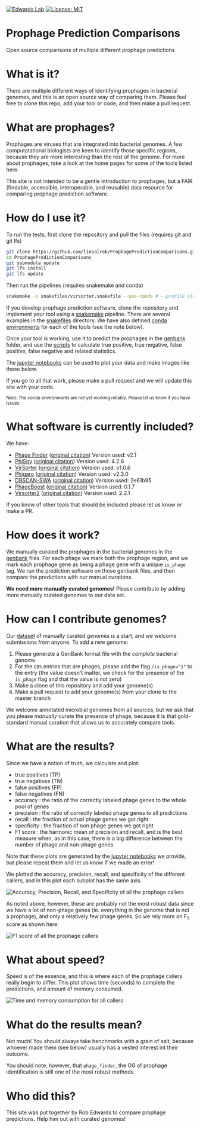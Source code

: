 [![Edwards Lab](https://img.shields.io/badge/Bioinformatics-EdwardsLab-03A9F4)](https://edwards.sdsu.edu/research)
[![License: MIT](https://img.shields.io/badge/License-MIT-yellow.svg)](https://opensource.org/licenses/MIT)



# Prophage Prediction Comparisons

Open source comparisons of multiple different prophage predictions

# What is it?

There are multiple different ways of identifying prophages in bacterial genomes, and this is an open source way of 
comparing them. Please feel free to clone this repo, add your tool or code, and then make a pull request.

# What are prophages?

Prophages are viruses that are integrated into bacterial genomes. 
A few computatational biologists are keen to identify those specific regions, because they are more interesting than the 
rest of the genome. For more about prophages, take a look at the home pages for some of the tools listed here.

This site is not intended to be a gentle introduction to prophages, but a FAIR (findable, accessible, interoperable, 
and reusable) data resource for comparing prophage prediction software.

# How do I use it?

To run the tests, first clone the repository and pull the files (requires git and git lfs)
```bash
git clone https://github.com/linsalrob/ProphagePredictionComparisons.git
cd ProphagePredictionComparisons
git submodule update
git lfs install
git lfs update
```
Then run the pipelines (requires snakemake and conda)
```bash
snakemake -s snakefiles/virsorter.snakefile --use-conda # --profile slurm or -j 16 etc...
```

If you develop prophage prediction software, clone the repository and implement your tool using a 
[snakemake](https://snakemake.readthedocs.io/) pipeline. 
There are several examples in the [snakefiles](snakefiles) directory. 
We have also defined [conda environments](conda/) for each of the tools (see the note below).

Once your tool is working, use it to predict the prophages in the [genbank](genbank) folder, and use the [scripts](scripts) 
to calculate true positive, true negative, false positive, false negative and related statistics.

The [jupyter notebooks](jupyter_notebooks) can be used to plot your data and make images like those below.

If you go to all that work, please make a pull request and we will update this site with your code.

<small>Note: The conda environments are not yet working reliably. Please let us know if you have issues.</small>

# What software is currently included?

We have:
 - [Phage Finder](http://phage-finder.sourceforge.net/) ([original citation](https://www.ncbi.nlm.nih.gov/pmc/articles/PMC1635311/)) Version used: v2.1
 - [PhiSpy](https://github.com/linsalrob/phispy) ([original citation](https://pubmed.ncbi.nlm.nih.gov/22584627/)) Version used: 4.2.6
 - [VirSorter](https://github.com/simroux/VirSorter) ([original citation](https://peerj.com/articles/985/))  Version used: v1.0.6
 - [Phigaro](https://github.com/bobeobibo/phigaro) ([original citation](https://academic.oup.com/bioinformatics/article-abstract/36/12/3882/5822875?redirectedFrom=fulltext)) Version used: v2.3.0
 - [DBSCAN-SWA](https://github.com/HIT-ImmunologyLab/DBSCAN-SWA) ([original citation](https://www.biorxiv.org/content/10.1101/2020.07.12.199018v1.full)) Version used: 2e61b95
 - [PhageBoost](http://phageboost.ml) ([original citation](https://www.biorxiv.org/content/10.1101/2020.08.09.243022v1.full.pdf)) Version used: 0.1.7
 - [Virsorter2](https://github.com/jiarong/VirSorter2) ([original citation](https://doi.org/10.1186/s40168-020-00990-y)) Version used: 2.2.1

If you know of other tools that should be included please let us know or make a PR.

# How does it work?

We manually curated the prophages in the bacterial genomes in the [genbank](genbank/) files. For each phage we mark both 
the prophage region, and we mark each prophage gene as being a phage gene with a unique `is_phage` tag. We run the 
prediction software on those genbank files, and then compare the predictions with our manual curations.

**We need more manually curated genomes!** Please contribute by adding more manually curated genomes to our data set.

# How can I contribute genomes?

Our [dataset](genbank/) of manually curated genomes is a start, and we welcome submissions from anyone. 
To add a new genome:
1. Please generate a GenBank format file with the _complete_ bacterial genome
2. For the `CDS` entries that are phages, please add the flag `/is_phage="1"` to the entry (the value doesn't matter,
   we check for the presence of the `is_phage` flag and that the value is not zero)
3. Make a clone of this repository and add your genome(s)
4. Make a pull request to add your genome(s) from your clone to the master branch

We welcome annotated microbial genomes from all sources, but we ask that you please _manually_ curate the presence of
phage, because it is that gold-standard manual curation that allows us to accurately compare tools.

# What are the results?

Since we have a notion of truth, we calculate and plot:

 - true positives (TP)
 - true negatives (TN)
 - false positives (FP)
 - false negatives (FN)
 - accuracy : the ratio of the correctly labeled phage genes to the whole pool of genes
 - precision : the ratio of correctly labeled phage genes to all predictions
 - recall : the fraction of actual phage genes we got right
 - specficity : the fraction of non phage genes we got right
 - F1 score : the harmonic mean of precision and recall, and is the best measure when, as in this case, there is a big 
   difference between the number of phage and non-phage genes

Note that these plots are generated by the [jupyter notebooks](jupyter_notebooks) we provide, but please repeat them and 
let us know if we made an error!

We plotted the accuracy, precision, recall, and specificity of the different callers, and in this plot each subplot has 
the same axis.

[comment]: <> (![Accuracy, Precision, Recall, and Specificity of all the prophage callers]&#40;img/sensitivity_specificity.png "Accuracy, Precision, Recall, and Specificity of the prophage callers &#40;clockwise from top left&#41;"&#41;)


[comment]: <> (This is somewhat confusing because of the scale, so here is the same plot but with a different y-axis for each subplot.)

 
![Accuracy, Precision, Recall, and Specificity of all the prophage callers](img/sensitivity_specificity_rel.png "Accuracy, Precision, Recall, and Specificity of the prophage callers (clockwise from top left)")

As noted above, however, these are probably not the most robust data since we have a lot of non-phage genes (ie. 
everything in the genome that is not a prophage), and only a relatively few phage genes. So we rely more on 
F<sub>1</sub> score as shown here:


![F1 score of all the prophage callers](img/f1_score.png "F1 score of the prophage callers")

# What about speed?

Speed is of the essence, and this is where each of the prophage callers really begin to differ. This plot shows time 
(seconds) to complete the predictions, and amount of memory consumed.

![Time and memory consumption for all callers](img/timing.png "Timing and memory consumption")


# What do the results mean?

Not much! You should always take benchmarks with a grain of salt, because whoever made them (see below) usually has a 
vested interest int their outcome.

You should note, however, that `phage_finder`, the OG of prophage identification is still one of the most robust methods.

# Who did this?

This site was put together by Rob Edwards to compare prophage predictions. Help him out with curated genomes!
